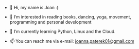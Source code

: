 - 👋 Hi, my name is Joan :)

- 👀 I’m interested in reading books, dancing, yoga, movement, programming and personal development
- 🌱 I’m currently learning Python, Linux and the Cloud.
- 📫 You can reach me via e-mail: joanna.paterek01@gmail.com
